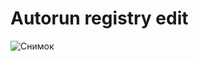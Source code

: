 # Autorun registry edit

![Снимок](https://user-images.githubusercontent.com/36745094/67952638-a6c98380-fbfe-11e9-95e3-e0c04c47f906.PNG)
